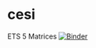 # cesi
ETS 5 Matrices 
[![Binder](https://mybinder.org/badge_logo.svg)](https://mybinder.org/v2/gh/fredericfoulonlycee/cesi/main?labpath=Accueil.ipynb)
